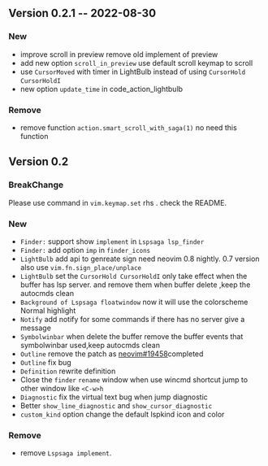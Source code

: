## Version 0.2.1 -- 2022-08-30

### New

- improve scroll in preview remove old implement of preview
- add new option  `scroll_in_preview` use default scroll keymap to scroll
- use `CursorMoved` with timer in LightBulb instead of using `CursorHold` `CursorHoldI`
- new option `update_time` in code_action_lightbulb

### Remove

- remove function `action.smart_scroll_with_saga(1)` no need this function

## Version 0.2

### BreakChange

Please use command in `vim.keymap.set` rhs . check the README.

### New

- `Finder:` support show `implement` in `Lspsaga lsp_finder`
- `Finder:` add option `imp` in `finder_icons`
- `LightBulb` add api to genreate sign need neovim 0.8 nightly. 0.7 version also use `vim.fn.sign_place/unplace`
-  `LightBulb` set the `CursorHold CursorHoldI` only take effect when the buffer has lsp server. and remove them when 
    buffer delete ,keep the autocmds clean
- `Background of Lspsaga floatwindow` now it will use the colorscheme Normal highlight
- `Notify` add notify for some commands if there has no server give a message
-  `Symbolwinbar` when delete the buffer remove the buffer events that symbolwinbar used,keep autocmds clean
-  `Outline` remove the patch as [neovim#19458](https://github.com/neovim/neovim/issues/19458#)completed
-  `Outline` fix bug
-  `Definition` rewrite definition
-  Close the `finder` `rename` window when use wincmd shortcut jump to other window like `<C-w>h`
-  `Diagnostic` fix the virtual text bug when jump diagnostic
-   Better `show_line_diagnostic` and `show_cursor_diagnostic`
-  `custom_kind` option change the default lspkind icon and color

### Remove

- remove `Lspsaga implement`.
